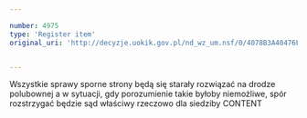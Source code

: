 ```yaml
---

number: 4975
type: 'Register item'
original_uri: 'http://decyzje.uokik.gov.pl/nd_wz_um.nsf/0/4078B3A40476F690C1257B8F002D1F46?OpenDocument'


---
```


Wszystkie sprawy sporne strony będą się starały rozwiązać na drodze polubownej a w sytuacji, gdy porozumienie takie byłoby niemożliwe, spór rozstrzygać będzie sąd właściwy rzeczowo dla siedziby CONTENT
